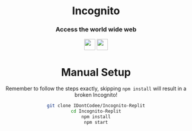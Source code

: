 <div align="center">

<h1>Incognito</h1>

<h3>Access the world wide web</h3>

<p align="center">
<a href="https://heroku.com/deploy?template=https://github.com/IDontCodee/Incognito-Replit"><img height="30px" src="https://raw.githubusercontent.com/FogNetwork/Tsunami/main/deploy/heroku2.svg"><img></a>
<a href="https://repl.it/github/IDontCodee/Incognito-Replit"><img height="30px" src="https://raw.githubusercontent.com/IDontCodee/Incognito-Replit/main/deploy/replit.svg"><img></a>
</p>


# Manual Setup

Remember to follow the steps exactly, skipping ``` npm install ``` will result in a broken Incognito!
         
         
```sh
git clone IDontCodee/Incognito-Replit
cd Incognito-Replit
npm install
npm start
```
